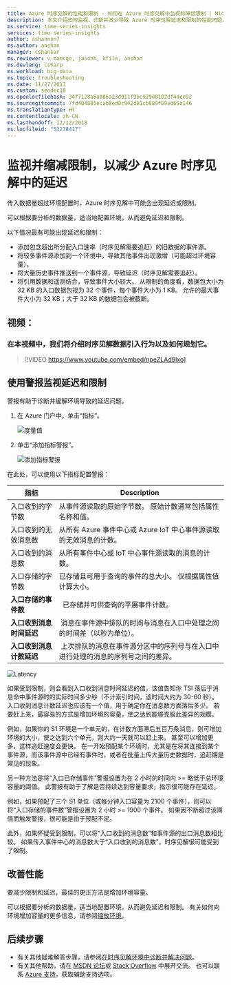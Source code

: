 ```yaml
---
title: Azure 时序见解的性能和限制 - 如何在 Azure 时序见解中监视和降低限制 | Microsoft Docs
description: 本文介绍如何监视、诊断并减少导致 Azure 时序见解延迟和限制的性能问题。
ms.service: time-series-insights
services: time-series-insights
author: ashannon7
ms.author: anshan
manager: cshankar
ms.reviewer: v-mamcge, jasonh, kfile, anshan
ms.devlang: csharp
ms.workload: big-data
ms.topic: troubleshooting
ms.date: 11/27/2017
ms.custom: seodec18
ms.openlocfilehash: 34f7128a6ab86a23d911f9bc92908102df4dee92
ms.sourcegitcommit: 7fd404885ecab8ed0c942d81cb889f69ed69a146
ms.translationtype: HT
ms.contentlocale: zh-CN
ms.lasthandoff: 12/12/2018
ms.locfileid: "53278417"
---
```

# <a name="monitor-and-mitigate-throttling-to-reduce-latency-in-azure-time-series-insights"></a>监视并缩减限制，以减少 Azure 时序见解中的延迟
传入数据量超过环境配置时，Azure 时序见解中可能会出现延迟或限制。

可以根据要分析的数据量，适当地配置环境，从而避免延迟和限制。

以下情况最有可能出现延迟和限制：

- 添加包含超出所分配入口速率（时序见解需要追赶）的旧数据的事件源。
- 将较多事件源添加到一个环境中，导致其他事件出现激增（可能超过环境容量）。
- 将大量历史事件推送到一个事件源，导致延迟（时序见解需要追赶）。
- 将引用数据和遥测结合，导致事件大小较大。  从限制的角度看，数据包大小为 32 KB 的入口数据包视为 32 个事件，每个事件大小为 1 KB。 允许的最大事件大小为 32 KB；大于 32 KB 的数据包会被截断。

## <a name="video"></a>视频： 

### <a name="in-this-video-we-cover-time-series-insights-data-ingress-behavior-and-how-to-plan-for-itbr"></a>在本视频中，我们将介绍时序见解数据引入行为以及如何规划它。</br>

> [!VIDEO https://www.youtube.com/embed/npeZLAd9lxo]

## <a name="monitor-latency-and-throttling-with-alerts"></a>使用警报监视延迟和限制

警报有助于诊断并缓解环境导致的延迟问题。 

1. 在 Azure 门户中，单击“指标”。 

   ![度量值](media/environment-mitigate-latency/add-metrics.png)

2. 单击“添加指标警报”。  

    ![添加指标警报](media/environment-mitigate-latency/add-metric-alert.png)

在此处，可以使用以下指标配置警报：

|指标  |Description  |
|---------|---------|
|入口收到的字节数     | 从事件源读取的原始字节数。 原始计数通常包括属性名称和值。  |  
|入口收到的无效消息数     | 从所有 Azure 事件中心或 Azure IoT 中心事件源读取的无效消息的计数。      |
|入口收到的消息数   | 从所有事件中心或 IoT 中心事件源读取的消息的计数。        |
|入口存储的字节数     | 已存储且可用于查询的事件的总大小。 仅根据属性值计算大小。        |
|**入口存储的事件数**     |   已存储并可供查询的平展事件计数。      |
|**入口收到消息时间延迟**    |  消息在事件源中排队的时间与消息在入口中处理之间的时间差（以秒为单位）。      |
|**入口收到消息计数延迟**    |  上次排队的消息在事件源分区中的序列号与在入口中进行处理的消息的序列号之间的差异。      |


![Latency](media/environment-mitigate-latency/latency.png)

如果受到限制，则会看到入口收到消息时间延迟的值，该值告知你 TSI 落后于消息命中事件源时的实际时间多少秒（不计索引时间，该时间大约为 30-60 秒）。  入口收到消息计数延迟也应该有一个值，用于确定你在消息数方面落后多少。  若要赶上来，最容易的方式是增加环境的容量，使之达到能够克服此差异的规模。  

例如，如果你的 S1 环境是一个单元的，在计数方面滞后五百万条消息，则可增加环境的大小，使之达到六个单元，则大约一天就可以赶上来。  甚至可以增加更多，这样追赶速度会更快。  在一开始预配某个环境时，尤其是在将其连接到某个事件源，而该事件源中已经有事件时，或者在批量上传大量历史数据时，追赶期是常见的现象。

另一种方法是将“入口已存储事件”警报设置为在 2 小时的时间内 >= 略低于总环境容量的阈值。  此警报有助于了解是否持续达到容量要求，指示很可能存在延迟。  

例如，如果预配了三个 S1 单位（或每分钟入口容量为 2100 个事件），则可以将“入口存储的事件数”警报设置为 2 小时 >= 1900 个事件。 如果因不断超过该阈值而触发警报，很可能是由于预配不足。  

此外，如果怀疑受到限制，可以将“入口收到的消息数”和事件源的出口消息数相比较。  如果传入事件中心的消息数大于“入口收到的消息数”，时序见解很可能受到了限制。

## <a name="improving-performance"></a>改善性能 
要减少限制和延迟，最佳的更正方法是增加环境容量。 

可以根据要分析的数据量，适当地配置环境，从而避免延迟和限制。 有关如何向环境增加容量的更多信息，请参阅[缩放环境](time-series-insights-how-to-scale-your-environment.md)。

## <a name="next-steps"></a>后续步骤
- 有关其他疑难解答步骤，请参阅[在时序见解环境中诊断并解决问题](time-series-insights-diagnose-and-solve-problems.md)。
- 有关其他帮助，请在 [MSDN 论坛](https://social.msdn.microsoft.com/Forums/home?forum=AzureTimeSeriesInsights)或 [Stack Overflow](https://stackoverflow.com/questions/tagged/azure-timeseries-insights) 中展开交流。 也可以联系 [Azure 支持](https://azure.microsoft.com/support/options/)，获取辅助支持选项。
